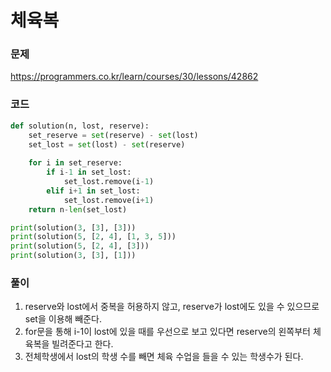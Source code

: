 체육복
=================================================================

### 문제
https://programmers.co.kr/learn/courses/30/lessons/42862

### 코드

``` python
def solution(n, lost, reserve):
    set_reserve = set(reserve) - set(lost)
    set_lost = set(lost) - set(reserve)
    
    for i in set_reserve:
        if i-1 in set_lost:
            set_lost.remove(i-1)
        elif i+1 in set_lost:
            set_lost.remove(i+1)
    return n-len(set_lost)

print(solution(3, [3], [3]))
print(solution(5, [2, 4], [1, 3, 5]))
print(solution(5, [2, 4], [3]))
print(solution(3, [3], [1]))
```

### 풀이

1. reserve와 lost에서 중복을 허용하지 않고, reserve가 lost에도 있을 수 있으므로 set을 이용해 빼준다.
2. for문을 통해 i-1이 lost에 있을 때를 우선으로 보고 있다면 reserve의 왼쪽부터 체육복을 빌려준다고 한다.
3. 전체학생에서 lost의 학생 수를 빼면 체육 수업을 들을 수 있는 학생수가 된다.
